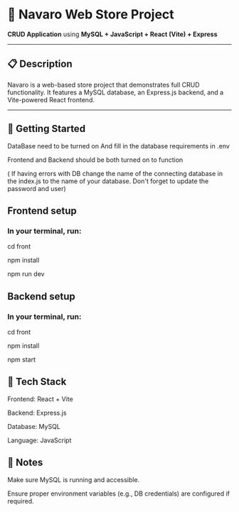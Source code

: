 # 🛒 Navaro Web Store Project

**CRUD Application** using **MySQL + JavaScript + React (Vite) + Express**

---

## 📋 Description

Navaro is a web-based store project that demonstrates full CRUD functionality. It features a MySQL database, an Express.js backend, and a Vite-powered React frontend.

---

## 🚀 Getting Started


DataBase need to be turned on
And fill in the database requirements in .env

Frontend and Backend should be both turned on to function

( If having errors with DB change the name of the connecting database in the index.js to the name of your database. Don't forget to update the password and user) 


## Frontend setup

### In your terminal, run:

cd front

npm install

npm run dev



## Backend setup

### In your terminal, run:

cd front

npm install

npm start


## 🧰 Tech Stack
Frontend: React + Vite

Backend: Express.js

Database: MySQL

Language: JavaScript

## 📎 Notes
Make sure MySQL is running and accessible.

Ensure proper environment variables (e.g., DB credentials) are configured if required.
